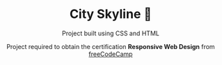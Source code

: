 <h1 align="center">City Skyline 🌆</h1>

<div align="center">
  <p>Project built using CSS and HTML</p>
  <p>Project required to obtain the certification <strong>Responsive Web Design</strong> from <a href="https://github.com/freeCodeCamp" target="_blank">freeCodeCamp</a></p>
</div>

